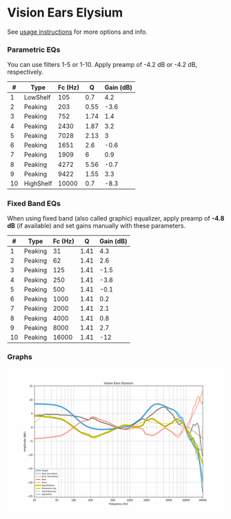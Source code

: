 # Vision Ears Elysium
See [usage instructions](https://github.com/jaakkopasanen/AutoEq#usage) for more options and info.

### Parametric EQs
You can use filters 1-5 or 1-10. Apply preamp of -4.2 dB or -4.2 dB, respectively.

|   # | Type      |   Fc (Hz) |    Q |   Gain (dB) |
|-----|-----------|-----------|------|-------------|
|   1 | LowShelf  |       105 | 0.7  |         4.2 |
|   2 | Peaking   |       203 | 0.55 |        -3.6 |
|   3 | Peaking   |       752 | 1.74 |         1.4 |
|   4 | Peaking   |      2430 | 1.87 |         3.2 |
|   5 | Peaking   |      7028 | 2.13 |         3   |
|   6 | Peaking   |      1651 | 2.6  |        -0.6 |
|   7 | Peaking   |      1909 | 6    |         0.9 |
|   8 | Peaking   |      4272 | 5.56 |        -0.7 |
|   9 | Peaking   |      9422 | 1.55 |         3.3 |
|  10 | HighShelf |     10000 | 0.7  |        -8.3 |

### Fixed Band EQs
When using fixed band (also called graphic) equalizer, apply preamp of **-4.8 dB** (if available) and set gains manually with these parameters.

|   # | Type    |   Fc (Hz) |    Q |   Gain (dB) |
|-----|---------|-----------|------|-------------|
|   1 | Peaking |        31 | 1.41 |         4.3 |
|   2 | Peaking |        62 | 1.41 |         2.6 |
|   3 | Peaking |       125 | 1.41 |        -1.5 |
|   4 | Peaking |       250 | 1.41 |        -3.8 |
|   5 | Peaking |       500 | 1.41 |        -0.1 |
|   6 | Peaking |      1000 | 1.41 |         0.2 |
|   7 | Peaking |      2000 | 1.41 |         2.1 |
|   8 | Peaking |      4000 | 1.41 |         0.8 |
|   9 | Peaking |      8000 | 1.41 |         2.7 |
|  10 | Peaking |     16000 | 1.41 |       -12   |

### Graphs
![](./Vision%20Ears%20Elysium.png)
